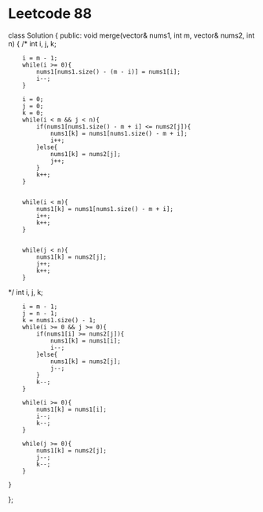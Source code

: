 # Leetcode 88
class Solution {
public:
    void merge(vector<int>& nums1, int m, vector<int>& nums2, int n) {
/*
        int i, j, k;
        
        
        i = m - 1;
        while(i >= 0){
            nums1[nums1.size() - (m - i)] = nums1[i];
            i--;
        }
   
        i = 0;
        j = 0;
        k = 0;
        while(i < m && j < n){
            if(nums1[nums1.size() - m + i] <= nums2[j]){
                nums1[k] = nums1[nums1.size() - m + i];
                i++;
            }else{
                nums1[k] = nums2[j];
                j++;
            }
            k++;
        }
 
        
        while(i < m){
            nums1[k] = nums1[nums1.size() - m + i];
            i++;
            k++;
        }

        
        while(j < n){
            nums1[k] = nums2[j];
            j++;
            k++;
        }
*/
        int i, j, k;
        
        i = m - 1;
        j = n - 1;
        k = nums1.size() - 1;
        while(i >= 0 && j >= 0){
            if(nums1[i] >= nums2[j]){
                nums1[k] = nums1[i];
                i--;
            }else{
                nums1[k] = nums2[j];
                j--;
            }
            k--;
        }
        
        while(i >= 0){
            nums1[k] = nums1[i];
            i--;
            k--;
        }
        
        while(j >= 0){
            nums1[k] = nums2[j];
            j--;
            k--;
        }

    }
};
